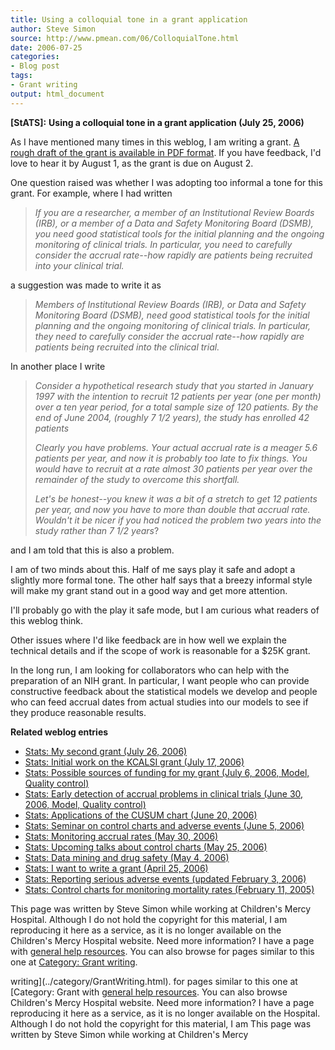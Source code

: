 ```yaml
---
title: Using a colloquial tone in a grant application
author: Steve Simon
source: http://www.pmean.com/06/ColloquialTone.html
date: 2006-07-25
categories:
- Blog post
tags:
- Grant writing
output: html_document
---
```

**[StATS]:** **Using a colloquial tone in a grant
application (July 25, 2006)**

As I have mentioned many times in this weblog, I am writing a grant. [A
rough draft of the grant is available in PDF
format](../00files/AccrualProblems05.pdf). If you have feedback, I'd
love to hear it by August 1, as the grant is due on August 2.

One question raised was whether I was adopting too informal a tone for
this grant. For example, where I had written

> *If you are a researcher, a member of an Institutional Review Boards
> (IRB), or a member of a Data and Safety Monitoring Board (DSMB), you
> need good statistical tools for the initial planning and the ongoing
> monitoring of clinical trials. In particular, you need to carefully
> consider the accrual rate\--how rapidly are patients being recruited
> into your clinical trial.*

a suggestion was made to write it as

> *Members of Institutional Review Boards (IRB), or Data and Safety
> Monitoring Board (DSMB), need good statistical tools for the initial
> planning and the ongoing monitoring of clinical trials. In particular,
> they need to carefully consider the accrual rate\--how rapidly are
> patients being recruited into the clinical trial.*

In another place I write

> *Consider a hypothetical research study that you started in January
> 1997 with the intention to recruit 12 patients per year (one per
> month) over a ten year period, for a total sample size of 120
> patients. By the end of June 2004, (roughly 7 1/2 years), the study
> has enrolled 42 patients*
>
> *Clearly you have problems. Your actual accrual rate is a meager 5.6
> patients per year, and now it is probably too late to fix things. You
> would have to recruit at a rate almost 30 patients per year over the
> remainder of the study to overcome this shortfall.*
>
> *Let's be honest\--you knew it was a bit of a stretch to get 12
> patients per year, and now you have to more than double that accrual
> rate. Wouldn't it be nicer if you had noticed the problem two years
> into the study rather than 7 1/2 years*?

and I am told that this is also a problem.

I am of two minds about this. Half of me says play it safe and adopt a
slightly more formal tone. The other half says that a breezy informal
style will make my grant stand out in a good way and get more attention.

I'll probably go with the play it safe mode, but I am curious what
readers of this weblog think.

Other issues where I'd like feedback are in how well we explain the
technical details and if the scope of work is reasonable for a \$25K
grant.

In the long run, I am looking for collaborators who can help with the
preparation of an NIH grant. In particular, I want people who can
provide constructive feedback about the statistical models we develop
and people who can feed accrual dates from actual studies into our
models to see if they produce reasonable results.

**Related weblog entries**

-   [Stats: My second grant (July 26, 2006)](SecondGrant.html)
-   [Stats: Initial work on the KCALSI grant (July
    17, 2006)](KcalsiGrant.html)
-   [Stats: Possible sources of funding for my grant (July 6, 2006,
    Model, Quality control)](FundingSources.html)
-   [Stats: Early detection of accrual problems in clinical trials (June
    30, 2006, Model, Quality control)](AccrualProblems1.html)
-   [Stats: Applications of the CUSUM chart (June
    20, 2006)](CusumChart.html)
-   [Stats: Seminar on control charts and adverse events (June
    5, 2006)](AdverseEvents1.html)
-   [Stats: Monitoring accrual rates (May
    30, 2006)](AccrualProblems.html)
-   [Stats: Upcoming talks about control charts (May
    25, 2006)](ControlChartsA.html)
-   [Stats: Data mining and drug safety (May 4, 2006)](DataMining.html)
-   [Stats: I want to write a grant (April 25, 2006)](WriteGrant.html)
-   [Stats: Reporting serious adverse events (updated February
    3, 2006)](AdverseEvents.html)
-   [Stats: Control charts for monitoring mortality rates (February
    11, 2005)](http://www.pmean.com/weblog2005/ControlCharts.html)

This page was written by Steve Simon while working at Children's Mercy
Hospital. Although I do not hold the copyright for this material, I am
reproducing it here as a service, as it is no longer available on the
Children's Mercy Hospital website. Need more information? I have a page
with [general help resources](../GeneralHelp.html). You can also browse
for pages similar to this one at [Category: Grant
writing](../category/GrantWriting.html).
<!---More--->
writing](../category/GrantWriting.html).
for pages similar to this one at [Category: Grant
with [general help resources](../GeneralHelp.html). You can also browse
Children's Mercy Hospital website. Need more information? I have a page
reproducing it here as a service, as it is no longer available on the
Hospital. Although I do not hold the copyright for this material, I am
This page was written by Steve Simon while working at Children's Mercy

<!---Do not use
**[StATS]:** **Using a colloquial tone in a grant
This page was written by Steve Simon while working at Children's Mercy
Hospital. Although I do not hold the copyright for this material, I am
reproducing it here as a service, as it is no longer available on the
Children's Mercy Hospital website. Need more information? I have a page
with [general help resources](../GeneralHelp.html). You can also browse
for pages similar to this one at [Category: Grant
writing](../category/GrantWriting.html).
--->

